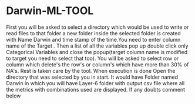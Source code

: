 # Darwin-ML-TOOL


First you will be asked to select a directory which would be used to write or read files to that folder a new folder inside the selected folder is created with Name Darwin and time stamp of the time.You need to enter column name of the Target . Then a list of all the variables pop up double click only Categorical Variables and close the popup(target column name is modified to target you need to select that too). You will be asked to select row or column which delete's the row's or column's which have more than 30% of NA's. Rest is taken care by the tool. When execution is done Open the directory that was selected by you in start. It would have Folder named Darwin in which you will have Layer-6 folder with output csv file where all the metrics with combinations used are displayed.
If any doubts comment below
